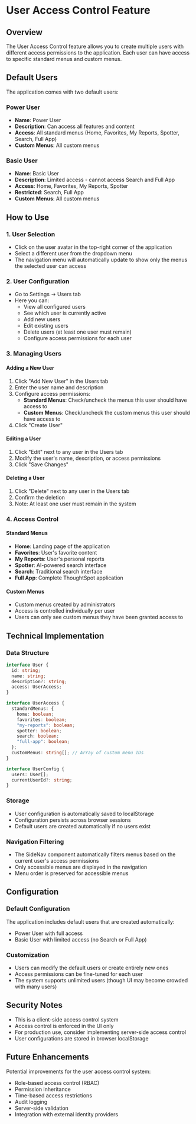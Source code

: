 # User Access Control Feature

## Overview

The User Access Control feature allows you to create multiple users with different access permissions to the application. Each user can have access to specific standard menus and custom menus.

## Default Users

The application comes with two default users:

### Power User
- **Name**: Power User
- **Description**: Can access all features and content
- **Access**: All standard menus (Home, Favorites, My Reports, Spotter, Search, Full App)
- **Custom Menus**: All custom menus

### Basic User
- **Name**: Basic User
- **Description**: Limited access - cannot access Search and Full App
- **Access**: Home, Favorites, My Reports, Spotter
- **Restricted**: Search, Full App
- **Custom Menus**: All custom menus

## How to Use

### 1. User Selection
- Click on the user avatar in the top-right corner of the application
- Select a different user from the dropdown menu
- The navigation menu will automatically update to show only the menus the selected user can access

### 2. User Configuration
- Go to Settings → Users tab
- Here you can:
  - View all configured users
  - See which user is currently active
  - Add new users
  - Edit existing users
  - Delete users (at least one user must remain)
  - Configure access permissions for each user

### 3. Managing Users

#### Adding a New User
1. Click "Add New User" in the Users tab
2. Enter the user name and description
3. Configure access permissions:
   - **Standard Menus**: Check/uncheck the menus this user should have access to
   - **Custom Menus**: Check/uncheck the custom menus this user should have access to
4. Click "Create User"

#### Editing a User
1. Click "Edit" next to any user in the Users tab
2. Modify the user's name, description, or access permissions
3. Click "Save Changes"

#### Deleting a User
1. Click "Delete" next to any user in the Users tab
2. Confirm the deletion
3. Note: At least one user must remain in the system

### 4. Access Control

#### Standard Menus
- **Home**: Landing page of the application
- **Favorites**: User's favorite content
- **My Reports**: User's personal reports
- **Spotter**: AI-powered search interface
- **Search**: Traditional search interface
- **Full App**: Complete ThoughtSpot application

#### Custom Menus
- Custom menus created by administrators
- Access is controlled individually per user
- Users can only see custom menus they have been granted access to

## Technical Implementation

### Data Structure
```typescript
interface User {
  id: string;
  name: string;
  description?: string;
  access: UserAccess;
}

interface UserAccess {
  standardMenus: {
    home: boolean;
    favorites: boolean;
    "my-reports": boolean;
    spotter: boolean;
    search: boolean;
    "full-app": boolean;
  };
  customMenus: string[]; // Array of custom menu IDs
}

interface UserConfig {
  users: User[];
  currentUserId?: string;
}
```

### Storage
- User configuration is automatically saved to localStorage
- Configuration persists across browser sessions
- Default users are created automatically if no users exist

### Navigation Filtering
- The SideNav component automatically filters menus based on the current user's access permissions
- Only accessible menus are displayed in the navigation
- Menu order is preserved for accessible menus

## Configuration

### Default Configuration
The application includes default users that are created automatically:
- Power User with full access
- Basic User with limited access (no Search or Full App)

### Customization
- Users can modify the default users or create entirely new ones
- Access permissions can be fine-tuned for each user
- The system supports unlimited users (though UI may become crowded with many users)

## Security Notes

- This is a client-side access control system
- Access control is enforced in the UI only
- For production use, consider implementing server-side access control
- User configurations are stored in browser localStorage

## Future Enhancements

Potential improvements for the user access control system:
- Role-based access control (RBAC)
- Permission inheritance
- Time-based access restrictions
- Audit logging
- Server-side validation
- Integration with external identity providers 
